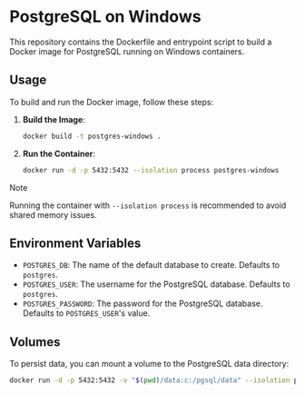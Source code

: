 # PostgreSQL on Windows

This repository contains the Dockerfile and entrypoint script to build a Docker image for PostgreSQL running on Windows containers.

## Usage

To build and run the Docker image, follow these steps:

1. **Build the Image**:
    ```sh
    docker build -t postgres-windows .
    ```

2. **Run the Container**:
    ```sh
    docker run -d -p 5432:5432 --isolation process postgres-windows
    ```
> [!NOTE]  
> Running the container with `--isolation process` is recommended to avoid shared memory issues.

## Environment Variables

- `POSTGRES_DB`: The name of the default database to create. Defaults to `postgres`.
- `POSTGRES_USER`: The username for the PostgreSQL database. Defaults to `postgres`.
- `POSTGRES_PASSWORD`: The password for the PostgreSQL database. Defaults to `POSTGRES_USER`'s value.

## Volumes

To persist data, you can mount a volume to the PostgreSQL data directory:

```sh
docker run -d -p 5432:5432 -v "$(pwd)/data:c:/pgsql/data" --isolation process postgres-windows
```
